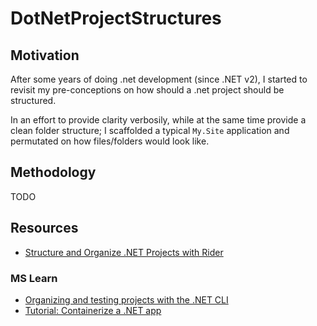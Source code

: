 # DotNetProjectStructures

## Motivation

After some years of doing .net development (since .NET v2), I started to revisit my pre-conceptions on how should a .net project should be structured.

In an effort to provide clarity verbosily, while at the same time provide a clean folder structure; I scaffolded
a typical `My.Site` application and permutated on how files/folders would look like.

## Methodology

TODO

## Resources

* [Structure and Organize .NET Projects with Rider](https://blog.jetbrains.com/dotnet/2022/05/11/structure-and-organize-net-projects-with-rider/)

### MS Learn

* [Organizing and testing projects with the .NET CLI](https://learn.microsoft.com/en-us/dotnet/core/tutorials/testing-with-cli)
* [Tutorial: Containerize a .NET app](https://learn.microsoft.com/en-us/dotnet/core/docker/build-container?tabs=windows)
